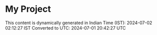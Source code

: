 # My Project

This content is dynamically generated in Indian Time (IST): 2024-07-02 02:12:27 IST
Converted to UTC: 2024-07-01 20:42:27 UTC
